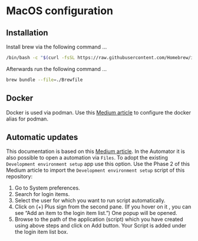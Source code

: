 # MacOS configuration

## Installation

Install brew via the following command ...

```bash
/bin/bash -c "$(curl -fsSL https://raw.githubusercontent.com/Homebrew/install/HEAD/install.sh)"
```

Afterwards run the following command ...

```bash
brew bundle --file=./Brewfile
```

## Docker

Docker is used via podman. Use this [Medium article](https://medium.com/@cfryerdev/docker-to-podman-994cef4d0669) to configure the docker alias for podman.

## Automatic updates

This documentation is based on this [Medium article](https://truptivbhatt.medium.com/how-to-run-your-shell-script-automatically-after-logging-to-mac-da789bb78d21). In the Automator it is also possible to open a automation via `Files`. To adopt the existing `Development environment setup` app use this option. Use the Phase 2 of this Medium article to import the `Development environment setup` script of this repository:

1. Go to System preferences.
2. Search for login items.
3. Select the user for which you want to run script automatically.
4. Click on (+) Plus sign from the second pane. (If you hover on it , you can see “Add an item to the login item list.”) One popup will be opened.
5. Browse to the path of the application (script) which you have created using above steps and click on Add button. Your Script is added under the login item list box.
